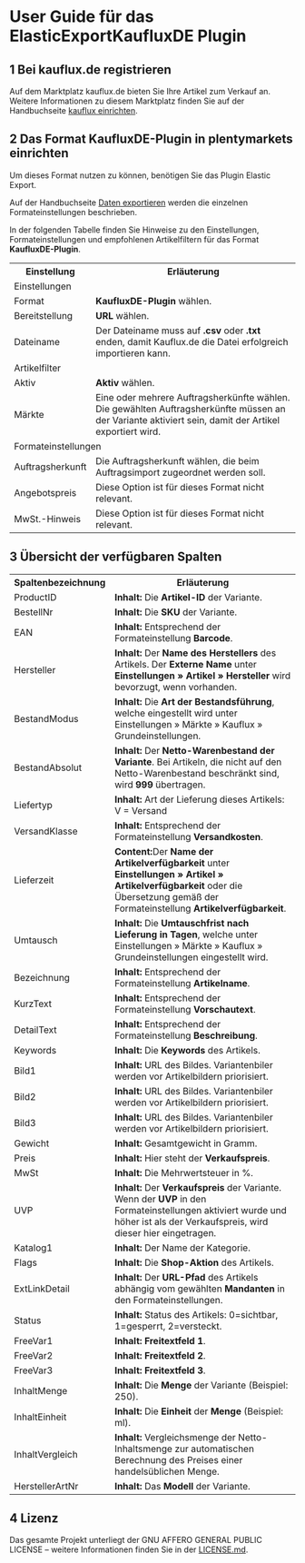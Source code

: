 
# User Guide für das ElasticExportKaufluxDE Plugin

<div class="container-toc"></div>

## 1 Bei kauflux.de registrieren

Auf dem Marktplatz kauflux.de bieten Sie Ihre Artikel zum Verkauf an. Weitere Informationen zu diesem Marktplatz finden Sie auf der Handbuchseite [kauflux einrichten](https://www.plentymarkets.eu/handbuch/multi-channel/kauflux/).

## 2 Das Format KaufluxDE-Plugin in plentymarkets einrichten

Um dieses Format nutzen zu können, benötigen Sie das Plugin Elastic Export.

Auf der Handbuchseite [Daten exportieren](https://www.plentymarkets.eu/handbuch/datenaustausch/daten-exportieren/#4) werden die einzelnen Formateinstellungen beschrieben.

In der folgenden Tabelle finden Sie Hinweise zu den Einstellungen, Formateinstellungen und empfohlenen Artikelfiltern für das Format **KaufluxDE-Plugin**.
<table>
    <tr>
        <th>
            Einstellung
        </th>
        <th>
            Erläuterung
        </th>
    </tr>
    <tr>
        <td class="th" colspan="2">
            Einstellungen
        </td>
    </tr>
    <tr>
        <td>
            Format
        </td>
        <td>
            <b>KaufluxDE-Plugin</b> wählen.
        </td>        
    </tr>
    <tr>
        <td>
            Bereitstellung
        </td>
        <td>
            <b>URL</b> wählen.
        </td>        
    </tr>
    <tr>
        <td>
            Dateiname
        </td>
        <td>
            Der Dateiname muss auf <b>.csv</b> oder <b>.txt</b> enden, damit Kauflux.de die Datei erfolgreich importieren kann.
        </td>        
    </tr>
    <tr>
        <td class="th" colspan="2">
            Artikelfilter
        </td>
    </tr>
    <tr>
        <td>
            Aktiv
        </td>
        <td>
            <b>Aktiv</b> wählen.
        </td>        
    </tr>
    <tr>
        <td>
            Märkte
        </td>
        <td>
            Eine oder mehrere Auftragsherkünfte wählen. Die gewählten Auftragsherkünfte müssen an der Variante aktiviert sein, damit der Artikel exportiert wird.
        </td>        
    </tr>
    <tr>
        <td class="th" colspan="2">
            Formateinstellungen
        </td>
    </tr>
    <tr>
        <td>
            Auftragsherkunft
        </td>
        <td>
            Die Auftragsherkunft wählen, die beim Auftragsimport zugeordnet werden soll.
        </td>        
    </tr>
    <tr>
        <td>
            Angebotspreis
        </td>
        <td>
            Diese Option ist für dieses Format nicht relevant.
        </td>        
    </tr>
    <tr>
        <td>
            MwSt.-Hinweis
        </td>
        <td>
            Diese Option ist für dieses Format nicht relevant.
        </td>        
    </tr>
</table>


## 3 Übersicht der verfügbaren Spalten

<table>
    <tr>
        <th>
            Spaltenbezeichnung
        </th>
        <th>
            Erläuterung
        </th>
    </tr>
    <tr>
		<td>
			ProductID
		</td>
		<td>
			<b>Inhalt:</b> Die <b>Artikel-ID</b> der Variante.
		</td>        
	</tr>
    <tr>
		<td>
			BestellNr
		</td>
		<td>
			<b>Inhalt:</b> Die <b>SKU</b> der Variante.
		</td>        
	</tr>
	<tr>
		<td>
			EAN
		</td>
		<td>
			<b>Inhalt:</b> Entsprechend der Formateinstellung <b>Barcode</b>.
		</td>        
	</tr>
	<tr>
		<td>
			Hersteller
		</td>
		<td>
			<b>Inhalt:</b> Der <b>Name des Herstellers</b> des Artikels. Der <b>Externe Name</b> unter <b>Einstellungen » Artikel » Hersteller</b> wird bevorzugt, wenn vorhanden.
		</td>        
	</tr>
	<tr>
		<td>
			BestandModus
		</td>
		<td>
			<b>Inhalt:</b> Die <b>Art der Bestandsführung</b>, welche eingestellt wird unter Einstellungen » Märkte » Kauflux » Grundeinstellungen.
		</td>        
	</tr>
	<tr>
		<td>
			BestandAbsolut
		</td>
		<td>
			<b>Inhalt:</b> Der <b>Netto-Warenbestand der Variante</b>. Bei Artikeln, die nicht auf den Netto-Warenbestand beschränkt sind, wird <b>999</b> übertragen.
		</td>        
	</tr>
	<tr>
		<td>
			Liefertyp
		</td>
		<td>
			<b>Inhalt:</b> Art der Lieferung dieses Artikels: V = Versand
		</td>
	</tr>
	<tr>
		<td>
			VersandKlasse
		</td>
		<td>
			<b>Inhalt:</b> Entsprechend der Formateinstellung <b>Versandkosten</b>.
		</td>        
	</tr>
	<tr>
		<td>
			Lieferzeit
		</td>
		<td>
			<b>Content:</b>Der <b>Name der Artikelverfügbarkeit</b> unter <b>Einstellungen » Artikel » Artikelverfügbarkeit</b> oder die Übersetzung gemäß der Formateinstellung <b>Artikelverfügbarkeit</b>.
		</td>        
	</tr>
	<tr>
		<td>
			Umtausch
		</td>
		<td>
			<b>Inhalt:</b> Die <b>Umtauschfrist nach Lieferung in Tagen</b>, welche unter Einstellungen » Märkte » Kauflux » Grundeinstellungen eingestellt wird.
		</td>        
	</tr>
	<tr>
		<td>
			Bezeichnung
		</td>
		<td>
			<b>Inhalt:</b> Entsprechend der Formateinstellung <b>Artikelname</b>.
		</td>        
	</tr>
	<tr>
		<td>
			KurzText
		</td>
		<td>
			<b>Inhalt:</b> Entsprechend der Formateinstellung <b>Vorschautext</b>.
		</td>        
	</tr>
	<tr>
		<td>
			DetailText
		</td>
		<td>
			<b>Inhalt:</b> Entsprechend der Formateinstellung <b>Beschreibung</b>.
		</td>        
	</tr>
	<tr>
		<td>
			Keywords
		</td>
		<td>
			<b>Inhalt:</b> Die <b>Keywords</b> des Artikels.
		</td>        
	</tr>
	<tr>
		<td>
			Bild1
		</td>
		<td>
			<b>Inhalt:</b> URL des Bildes. Variantenbiler werden vor Artikelbildern priorisiert.
		</td>        
	</tr>
	<tr>
		<td>
			Bild2
		</td>
		<td>
			<b>Inhalt:</b> URL des Bildes. Variantenbiler werden vor Artikelbildern priorisiert.
		</td>        
	</tr>
	<tr>
		<td>
			Bild3
		</td>
		<td>
			<b>Inhalt:</b> URL des Bildes. Variantenbiler werden vor Artikelbildern priorisiert.
		</td>        
	</tr>
	<tr>
		<td>
			Gewicht
		</td>
		<td>
			<b>Inhalt:</b> Gesamtgewicht in Gramm.
		</td>        
	</tr>
	<tr>
		<td>
			Preis
		</td>
		<td>
			<b>Inhalt:</b> Hier steht der <b>Verkaufspreis</b>.
		</td>        
	</tr>
	<tr>
		<td>
			MwSt
		</td>
		<td>
			<b>Inhalt:</b> Die Mehrwertsteuer in %.
		</td>        
	</tr>
	<tr>
		<td>
			UVP
		</td>
		<td>
			<b>Inhalt:</b> Der <b>Verkaufspreis</b> der Variante. Wenn der <b>UVP</b> in den Formateinstellungen aktiviert wurde und höher ist als der Verkaufspreis, wird dieser hier eingetragen.
		</td>        
	</tr>
	<tr>
		<td>
			Katalog1
		</td>
		<td>
			<b>Inhalt:</b> Der Name der Kategorie.
		</td>        
	</tr>
	<tr>
		<td>
			Flags
		</td>
		<td>
			<b>Inhalt:</b> Die <b>Shop-Aktion</b> des Artikels.
		</td>        
	</tr>
	<tr>
		<td>
			ExtLinkDetail
		</td>
		<td>
			<b>Inhalt:</b> Der <b>URL-Pfad</b> des Artikels abhängig vom gewählten <b>Mandanten</b> in den Formateinstellungen.
		</td>        
	</tr>
	<tr>
		<td>
			Status
		</td>
		<td>
			<b>Inhalt:</b> Status des Artikels: 0=sichtbar, 1=gesperrt, 2=versteckt.
		</td>        
	</tr>
	<tr>
		<td>
			FreeVar1
		</td>
		<td>
			<b>Inhalt:</b> <b>Freitextfeld 1</b>.
		</td>        
	</tr>
    <tr>
		<td>
			FreeVar2
		</td>
		<td>
			<b>Inhalt:</b> <b>Freitextfeld 2</b>.
		</td>        
	</tr>
    <tr>
		<td>
			FreeVar3
		</td>
		<td>
			<b>Inhalt:</b> <b>Freitextfeld 3</b>.
		</td>        
	</tr>
	<tr>
		<td>
			InhaltMenge
		</td>
		<td>
			<b>Inhalt:</b> Die <b>Menge</b> der Variante (Beispiel: 250).
		</td>        
	</tr>
	<tr>
		<td>
			InhaltEinheit
		</td>
		<td>
			<b>Inhalt:</b> Die <b>Einheit</b> der <b>Menge</b> (Beispiel: ml).
		</td>        
	</tr>
	<tr>
		<td>
			InhaltVergleich
		</td>
		<td>
			<b>Inhalt:</b> Vergleichsmenge der Netto-Inhaltsmenge zur automatischen Berechnung des Preises einer handelsüblichen Menge.
		</td>        
	</tr>
	<tr>
		<td>
			HerstellerArtNr
		</td>
		<td>
			<b>Inhalt:</b> Das <b>Modell</b> der Variante.
		</td>        
	</tr>
</table>

## 4 Lizenz

Das gesamte Projekt unterliegt der GNU AFFERO GENERAL PUBLIC LICENSE – weitere Informationen finden Sie in der [LICENSE.md](https://github.com/plentymarkets/plugin-elastic-export-kauflux-de/blob/master/LICENSE.md).
